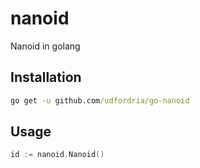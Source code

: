# nanoid

Nanoid in golang

## Installation

```cmd
go get -u github.com/udfordria/go-nanoid
```

## Usage

```go
id := nanoid.Nanoid()
```